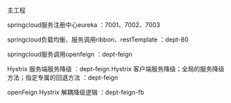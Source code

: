 主工程

springcloud服务注册中心eureka ：7001、7002、7003

springcloud负载均衡、服务调用ribbon、restTemplate ：dept-80

springcloud服务调用openfeign ：dept-feign

Hystrix 服务端服务降级 ：dept-feign
Hystrix 客户端服务降级；全局的服务降级方法；指定专属的回退方法 ：dept-feign

openFeign Hystrix 解耦降级逻辑 ：dept-feign-fb

